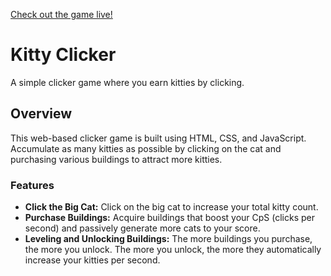 [Check out the game live!]([http://spencertsterling.github.kittyclicker/](https://spencertsterling.github.io/CatClicker/))

# Kitty Clicker #
A simple clicker game where you earn kitties by clicking. 

## Overview ##
This web-based clicker game is built using HTML, CSS, and JavaScript. Accumulate as many kitties as possible by clicking on the cat and purchasing various buildings to attract more kitties.

### Features ##
- **Click the Big Cat:** Click on the big cat to increase your total kitty count.
- **Purchase Buildings:** Acquire buildings that boost your CpS (clicks per second) and passively generate more cats to your score.
- **Leveling and Unlocking Buildings:** The more buildings you purchase, the more you unlock. The more you unlock, the more they automatically increase your kitties per second.
  
